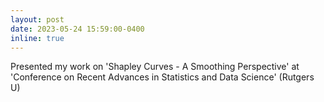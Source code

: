 ```yaml
---
layout: post
date: 2023-05-24 15:59:00-0400
inline: true
---
```

Presented my work on 'Shapley Curves - A Smoothing Perspective' at 'Conference on Recent Advances in Statistics and Data Science' (Rutgers U)
